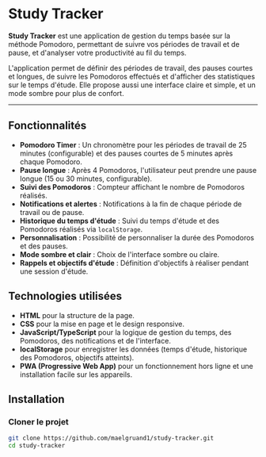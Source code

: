 # Study Tracker

**Study Tracker** est une application de gestion du temps basée sur la méthode Pomodoro, permettant de suivre vos périodes de travail et de pause, et d'analyser votre productivité au fil du temps.

L'application permet de définir des périodes de travail, des pauses courtes et longues, de suivre les Pomodoros effectués et d'afficher des statistiques sur le temps d'étude. Elle propose aussi une interface claire et simple, et un mode sombre pour plus de confort.

---

## Fonctionnalités

- **Pomodoro Timer** : Un chronomètre pour les périodes de travail de 25 minutes (configurable) et des pauses courtes de 5 minutes après chaque Pomodoro.
- **Pause longue** : Après 4 Pomodoros, l'utilisateur peut prendre une pause longue (15 ou 30 minutes, configurable).
- **Suivi des Pomodoros** : Compteur affichant le nombre de Pomodoros réalisés.
- **Notifications et alertes** : Notifications à la fin de chaque période de travail ou de pause.
- **Historique du temps d'étude** : Suivi du temps d'étude et des Pomodoros réalisés via `localStorage`.
- **Personnalisation** : Possibilité de personnaliser la durée des Pomodoros et des pauses.
- **Mode sombre et clair** : Choix de l'interface sombre ou claire.
- **Rappels et objectifs d'étude** : Définition d'objectifs à réaliser pendant une session d'étude.

## Technologies utilisées

- **HTML** pour la structure de la page.
- **CSS** pour la mise en page et le design responsive.
- **JavaScript/TypeScript** pour la logique de gestion du temps, des Pomodoros, des notifications et de l'interface.
- **localStorage** pour enregistrer les données (temps d'étude, historique des Pomodoros, objectifs atteints).
- **PWA (Progressive Web App)** pour un fonctionnement hors ligne et une installation facile sur les appareils.

## Installation

### Cloner le projet

```bash
git clone https://github.com/maelgruand1/study-tracker.git
cd study-tracker
```
